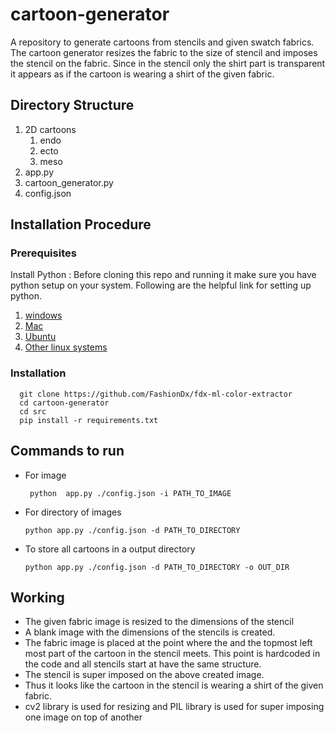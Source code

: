 # cartoon-generator
A repository to generate cartoons from stencils and given swatch fabrics. The cartoon generator resizes the fabric to the size of stencil and imposes the stencil on the fabric. Since in the stencil only the shirt part is transparent it appears as if the cartoon is wearing a shirt of the given fabric.

## Directory Structure

1. 2D cartoons
   1. endo
   2. ecto
   3. meso
2. app.py
3. cartoon_generator.py
4. config.json

## Installation Procedure
### Prerequisites
Install Python : Before cloning this repo and running it make sure you have python setup on your system. Following           are the helpful link for setting up python.
1. [windows](https://www.digitalocean.com/community/tutorials/how-to-install-python-3-and-set-up-a-local-programming-environment-on-windows-10)
2. [Mac](https://www.digitalocean.com/community/tutorials/how-to-install-python-3-and-set-up-a-local-programming-environment-on-macos)
3. [Ubuntu](https://www.digitalocean.com/community/tutorials/how-to-install-python-3-and-set-up-a-local-programming-environment-on-ubuntu-16-04)
4. [Other linux systems](https://docs.python.org/3/using/unix.html)
### Installation
      git clone https://github.com/FashionDx/fdx-ml-color-extractor
      cd cartoon-generator
      cd src
      pip install -r requirements.txt

## Commands to run
 * For image
      
        python  app.py ./config.json -i PATH_TO_IMAGE
        
  * For directory of images
        
        python app.py ./config.json -d PATH_TO_DIRECTORY
  
  * To store all cartoons in a output directory
        
        python app.py ./config.json -d PATH_TO_DIRECTORY -o OUT_DIR
 
## Working
* The given fabric image is resized to the dimensions of the stencil
* A blank image with the dimensions of the stencils is created.
* The fabric image is placed at the point where the and the topmost left most part of the cartoon in the stencil meets. This point is hardcoded in the code and all stencils start at have the same structure.
* The stencil is super imposed on the above created image.
* Thus it looks like the cartoon in the stencil is wearing a shirt of the given fabric.
* cv2 library is used for resizing and PIL library is used for super imposing one image on top of another
